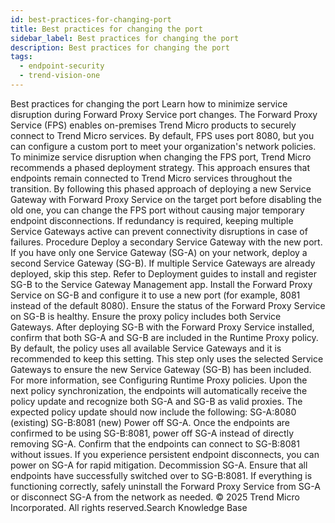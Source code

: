 ```yaml
---
id: best-practices-for-changing-port
title: Best practices for changing the port
sidebar_label: Best practices for changing the port
description: Best practices for changing the port
tags:
  - endpoint-security
  - trend-vision-one
---
```


 Best practices for changing the port Learn how to minimize service disruption during Forward Proxy Service port changes. The Forward Proxy Service (FPS) enables on-premises Trend Micro products to securely connect to Trend Micro services. By default, FPS uses port 8080, but you can configure a custom port to meet your organization's network policies. To minimize service disruption when changing the FPS port, Trend Micro recommends a phased deployment strategy. This approach ensures that endpoints remain connected to Trend Micro services throughout the transition. By following this phased approach of deploying a new Service Gateway with Forward Proxy Service on the target port before disabling the old one, you can change the FPS port without causing major temporary endpoint disconnections. If redundancy is required, keeping multiple Service Gateways active can prevent connectivity disruptions in case of failures. Procedure Deploy a secondary Service Gateway with the new port. If you have only one Service Gateway (SG-A) on your network, deploy a second Service Gateway (SG-B). If multiple Service Gateways are already deployed, skip this step. Refer to Deployment guides to install and register SG-B to the Service Gateway Management app. Install the Forward Proxy Service on SG-B and configure it to use a new port (for example, 8081 instead of the default 8080). Ensure the status of the Forward Proxy Service on SG-B is healthy. Ensure the proxy policy includes both Service Gateways. After deploying SG-B with the Forward Proxy Service installed, confirm that both SG-A and SG-B are included in the Runtime Proxy policy. By default, the policy uses all available Service Gateways and it is recommended to keep this setting. This step only uses the selected Service Gateways to ensure the new Service Gateway (SG-B) has been included. For more information, see Configuring Runtime Proxy policies. Upon the next policy synchronization, the endpoints will automatically receive the policy update and recognize both SG-A and SG-B as valid proxies. The expected policy update should now include the following: SG-A:8080 (existing) SG-B:8081 (new) Power off SG-A. Once the endpoints are confirmed to be using SG-B:8081, power off SG-A instead of directly removing SG-A. Confirm that the endpoints can connect to SG-B:8081 without issues. If you experience persistent endpoint disconnects, you can power on SG-A for rapid mitigation. Decommission SG-A. Ensure that all endpoints have successfully switched over to SG-B:8081. If everything is functioning correctly, safely uninstall the Forward Proxy Service from SG-A or disconnect SG-A from the network as needed. © 2025 Trend Micro Incorporated. All rights reserved.Search Knowledge Base